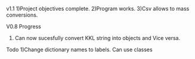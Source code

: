 v1.1
1)Project objectives complete. 
2)Program works.
3)Csv allows to mass conversions. 

V0.8
Progress
1) Can now sucesfully convert KKL string into objects and Vice versa.

Todo
1)Change dictionary names to labels. Can use classes


